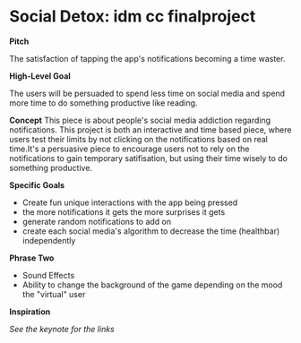 # Social Detox: idm cc finalproject

**Pitch**

The satisfaction of tapping the app's notifications becoming a time waster.

**High-Level Goal**

The users will be persuaded to spend less time on social media and spend more time to do something productive like reading.

**Concept**
This piece is about people's social media addiction regarding notifications. This project is both an interactive and time based piece, where users test their limits by not clicking on the notifications based on real time.It's a persuasive piece to encourage users not to rely on the notifications to gain temporary satifisation, but using their time wisely to do something productive. 


**Specific Goals**
- Create fun unique interactions with the app being pressed 
- the more notifications it gets the more surprises it gets
- generate random notifications to add on
- create each social media's algorithm to decrease the time (healthbar) independently

**Phrase Two**
- Sound Effects
- Ability to change the background of the game depending on the mood the "virtual" user

**Inspiration**

*See the keynote for the links*

